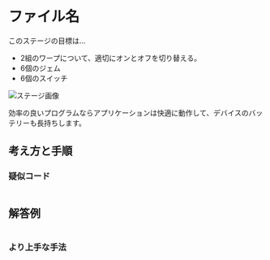# ファイル名

このステージの目標は...

- 2組のワープについて、適切にオンとオフを切り替える。
- 6個のジェム
- 6個のスイッチ

![ステージ画像](./Images/隅々まで歩き回る.png)

効率の良いプログラムならアプリケーションは快適に動作して、デバイスのバッテリーも長持ちします。


## 考え方と手順

### 疑似コード

```
```

## 解答例

```swift
```

### より上手な手法

```swift
```
